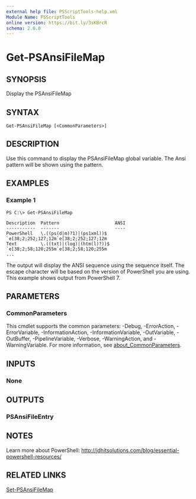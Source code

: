 ```yaml
---
external help file: PSScriptTools-help.xml
Module Name: PSScriptTools
online version: https://bit.ly/3sKBrcR
schema: 2.0.0
---
```


# Get-PSAnsiFileMap

## SYNOPSIS
Display the PSAnsiFileMap

## SYNTAX

```
Get-PSAnsiFileMap [<CommonParameters>]
```

## DESCRIPTION
Use this command to display the PSAnsiFileMap global variable.
The Ansi pattern will be shown using the pattern.

## EXAMPLES

### Example 1
```
PS C:\> Get-PSAnsiFileMap

Description  Pattern                     ANSI
-----------  -------                     ----
PowerShell   \.((ps(d|m)?1)|(ps1xml))$   `e[38;2;252;127;12m`e[38;2;252;127;12m
Text         \.((txt)|(log)|(htm(l)?))$  `e[38;2;58;120;255m`e[38;2;58;120;255m
...
```

The  output will display the ANSI sequence using the sequence itself.
The escape character will be based on the version of PowerShell you are using.
This example shows output from PowerShell 7.

## PARAMETERS

### CommonParameters
This cmdlet supports the common parameters: -Debug, -ErrorAction, -ErrorVariable, -InformationAction, -InformationVariable, -OutVariable, -OutBuffer, -PipelineVariable, -Verbose, -WarningAction, and -WarningVariable. For more information, see [about_CommonParameters](http://go.microsoft.com/fwlink/?LinkID=113216).

## INPUTS

### None
## OUTPUTS

### PSAnsiFileEntry
## NOTES
Learn more about PowerShell: http://jdhitsolutions.com/blog/essential-powershell-resources/

## RELATED LINKS

[Set-PSAnsiFileMap]()


